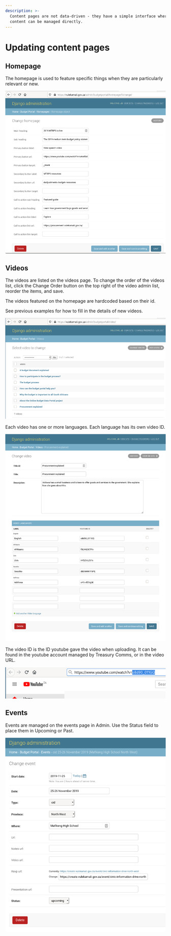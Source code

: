 ```yaml
---
description: >-
  Content pages are not data-driven - they have a simple interface where the
  content can be managed directly.
---
```


# Updating content pages

## Homepage

The homepage is used to feature specific things when they are particularly relevant or new.

![Updating the homepage](../../.gitbook/assets/screenshot_2020-01-20_08-41-13.png)

## Videos

The videos are listed on the videos page. To change the order of the videos list, click the Change Order button on the top right of the video admin list, reorder the items, and save.

The videos featured on the homepage are hardcoded based on their id.

See previous examples for how to fill in the details of new videos.

![Selecting a video to update](../../.gitbook/assets/screenshot_2020-01-20_08-41-54.png)

Each video has one or more languages. Each language has its own video ID.

![Updating a video and its translations](../../.gitbook/assets/screenshot_2020-01-20-change-video-django-site-admin.png)



The video ID is the ID youtube gave the video when uploading. It can be found in the youtube account managed by Treasury Comms, or in the video URL.

![Finding the video ID in the YouTube](../../.gitbook/assets/screenshot_2020-01-20_08-44-38.png)

## Events

Events are managed on the events page in Admin. Use the Status field to place them in Upcoming or Past.

![](../../.gitbook/assets/screenshot_2020-02-22_20-55-20.png)


